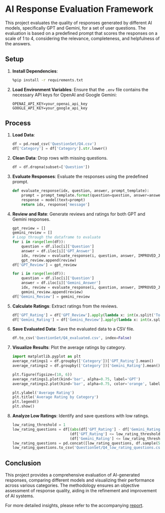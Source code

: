 # AI Response Evaluation Framework

This project evaluates the quality of responses generated by different AI models, specifically GPT and Gemini, for a set of user questions. The evaluation is based on a predefined prompt that scores the responses on a scale of 1 to 4, considering the relevance, completeness, and helpfulness of the answers.

## Setup

1. **Install Dependencies**:
    ```sh
    %pip install -r requirements.txt
    ```

2. **Load Environment Variables**:
    Ensure that the `.env` file contains the necessary API keys for OpenAI and Google Gemini:
    ```
    OPENAI_API_KEY=your_openai_api_key
    GOOGLE_API_KEY=your_google_api_key
    ```

## Process

1. **Load Data**:
    ```python
    df = pd.read_csv('QuestionSet/Q4.csv')
    df['Category'] = df['Category'].str.lower()
    ```

2. **Clean Data**:
    Drop rows with missing questions.
    ```python
    df = df.dropna(subset=['Question'])
    ```

3. **Evaluate Responses**:
    Evaluate the responses using the predefined prompt.
    ```python
    def evaluate_response(idx, question, answer, prompt_template):
        prompt = prompt_template.format(question=question, answer=answer)
        response = model(text=prompt)
        return idx, response['message']
    ```

4. **Review and Rate**:
    Generate reviews and ratings for both GPT and Gemini responses.
    ```python
    gpt_review = []
    gemini_review = []
    # Loop through the dataframe to evaluate
    for i in range(len(df)):
        question = df.iloc[i]['Question']
        answer = df.iloc[i]['GPT_Answer']
        idx, review = evaluate_response(i, question, answer, IMPROVED_JUDGE_PROMPT)
        gpt_review.append(review)
    df['GPT_Review'] = gpt_review
    
    for i in range(len(df)):
        question = df.iloc[i]['Question']
        answer = df.iloc[i]['Gemini_Answer']
        idx, review = evaluate_response(i, question, answer, IMPROVED_JUDGE_PROMPT)
        gemini_review.append(review)
    df['Gemini_Review'] = gemini_review
    ```

5. **Calculate Ratings**:
    Extract ratings from the reviews.
    ```python
    df['GPT_Rating'] = df['GPT_Review'].apply(lambda x: int(x.split('Total rating: ')[1][0]))
    df['Gemini_Rating'] = df['Gemini_Review'].apply(lambda x: int(x.split('Total rating: ')[1][0]))
    ```

6. **Save Evaluated Data**:
    Save the evaluated data to a CSV file.
    ```python
    df.to_csv('QuestionSet/Q4_evaluated.csv', index=False)
    ```

7. **Visualize Results**:
    Plot the average ratings by category.
    ```python
    import matplotlib.pyplot as plt
    average_ratings1 = df.groupby(['Category'])['GPT_Rating'].mean()
    average_ratings2 = df.groupby(['Category'])['Gemini_Rating'].mean()

    plt.figure(figsize=(10, 6))
    average_ratings1.plot(kind='bar', alpha=0.75, label='GPT')
    average_ratings2.plot(kind='bar', alpha=0.75, color='orange', label='Gemini')

    plt.ylabel('Average Rating')
    plt.title('Average Rating by Category')
    plt.legend()
    plt.show()
    ```

8. **Analyze Low Ratings**:
    Identify and save questions with low ratings.
    ```python
    low_rating_threshold = 1
    low_rating_questions = df[(abs(df['GPT_Rating'] - df['Gemini_Rating']) > low_rating_threshold) | 
                              (df['GPT_Rating'] <= low_rating_threshold) | 
                              (df['Gemini_Rating'] <= low_rating_threshold)]
    low_rating_questions = pd.concat([low_rating_questions, df.sample(5)])
    low_rating_questions.to_csv('QuestionSet/Q4_low_rating_questions.csv', index=False)
    ```

## Conclusion

This project provides a comprehensive evaluation of AI-generated responses, comparing different models and visualizing their performance across various categories. The methodology ensures an objective assessment of response quality, aiding in the refinement and improvement of AI systems.

For more detailed insights, please refer to the accompanying [report](https://docs.google.com/document/d/1TqBCF8SqOHfkeu5KBqpHZs7vN7lm76rzQo1ss2FC1uw).
